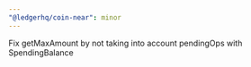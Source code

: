 ```yaml
---
"@ledgerhq/coin-near": minor
---
```


Fix getMaxAmount by not taking into account pendingOps with SpendingBalance
